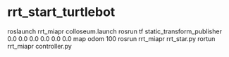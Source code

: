 # rrt_start_turtlebot

roslaunch rrt_miapr colloseum.launch
rosrun tf static_transform_publisher 0.0 0.0 0.0 0.0 0.0 0.0 map odom 100
rosrun rrt_miapr rrt_star.py
rortun rrt_miapr controller.py
